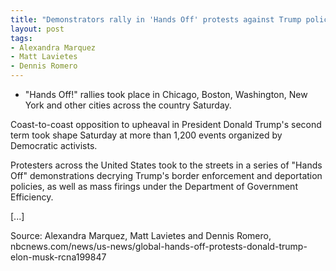 ```yaml
---
title: "Demonstrators rally in 'Hands Off' protests against Trump policies and Musk-led government cuts"
layout: post
tags:
- Alexandra Marquez
- Matt Lavietes
- Dennis Romero
---
```


- "Hands Off!" rallies took place in Chicago, Boston, Washington, New York and other cities across the country Saturday.

Coast-to-coast opposition to upheaval in President Donald Trump's second term took shape Saturday at more than 1,200 events organized by Democratic activists.

Protesters across the United States took to the streets in a series of "Hands Off" demonstrations decrying Trump's border enforcement and deportation policies, as well as mass firings under the Department of Government Efficiency.

[...]

Source: Alexandra Marquez, Matt Lavietes and Dennis Romero, nbcnews.com/news/us-news/global-hands-off-protests-donald-trump-elon-musk-rcna199847
